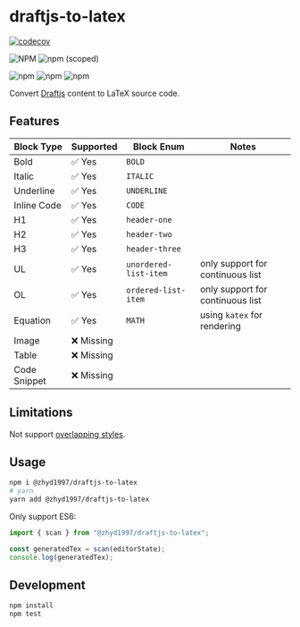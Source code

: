 # draftjs-to-latex
[![codecov](https://codecov.io/gh/zhyd1997/draftjs-to-latex/branch/main/graph/badge.svg?token=LFOSGIF627)](https://codecov.io/gh/zhyd1997/draftjs-to-latex)

![NPM](https://img.shields.io/npm/l/@zhyd1997/draftjs-to-latex)
![npm (scoped)](https://img.shields.io/npm/v/@zhyd1997/draftjs-to-latex)

![npm](https://img.shields.io/npm/dw/@zhyd1997/draftjs-to-latex?style=for-the-badge)
![npm](https://img.shields.io/npm/dm/@zhyd1997/draftjs-to-latex?style=for-the-badge)
![npm](https://img.shields.io/npm/dt/@zhyd1997/draftjs-to-latex?style=for-the-badge)

Convert [Draftjs](https://github.com/facebook/draft-js) content to LaTeX source code.

## Features

| Block Type   | Supported | Block Enum            | Notes                            |
|--------------|-----------|-----------------------|----------------------------------|
| Bold         | ✅ Yes     | `BOLD`                |                                  |
| Italic       | ✅ Yes     | `ITALIC`              |                                  |
| Underline    | ✅ Yes     | `UNDERLINE`           |                                  |
| Inline Code  | ✅ Yes     | `CODE`                |                                  |
| H1           | ✅ Yes     | `header-one`          |                                  |
| H2           | ✅ Yes     | `header-two`          |                                  |
| H3           | ✅ Yes     | `header-three`        |                                  |
| UL           | ✅ Yes     | `unordered-list-item` | only support for continuous list |
| OL           | ✅ Yes     | `ordered-list-item`   | only support for continuous list |
| Equation     | ✅ Yes     | `MATH`                | using `katex` for rendering      |
| Image        | ❌ Missing |                       |                                  |
| Table        | ❌ Missing |                       |                                  |
| Code Snippet | ❌ Missing |                       |                                  |

## Limitations

Not support [overlapping styles](https://draftjs.org/docs/advanced-topics-inline-styles/#overlapping-styles).

## Usage
```bash
npm i @zhyd1997/draftjs-to-latex
# yarn
yarn add @zhyd1997/draftjs-to-latex
```

Only support ES6:
```ts
import { scan } from "@zhyd1997/draftjs-to-latex";

const generatedTex = scan(editorState);
console.log(generatedTex);
```

## Development
```bash
npm install
npm test
```
